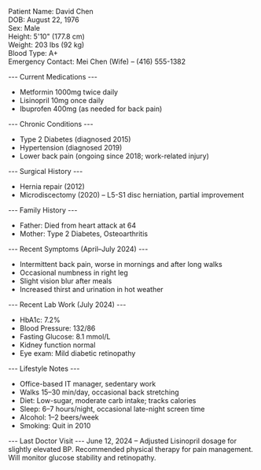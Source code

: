 Patient Name: David Chen  
DOB: August 22, 1976  
Sex: Male  
Height: 5'10" (177.8 cm)  
Weight: 203 lbs (92 kg)  
Blood Type: A+  
Emergency Contact: Mei Chen (Wife) – (416) 555-1382

--- Current Medications ---
- Metformin 1000mg twice daily
- Lisinopril 10mg once daily
- Ibuprofen 400mg (as needed for back pain)

--- Chronic Conditions ---
- Type 2 Diabetes (diagnosed 2015)
- Hypertension (diagnosed 2019)
- Lower back pain (ongoing since 2018; work-related injury)

--- Surgical History ---
- Hernia repair (2012)
- Microdiscectomy (2020) – L5-S1 disc herniation, partial improvement

--- Family History ---
- Father: Died from heart attack at 64
- Mother: Type 2 Diabetes, Osteoarthritis

--- Recent Symptoms (April–July 2024) ---
- Intermittent back pain, worse in mornings and after long walks
- Occasional numbness in right leg
- Slight vision blur after meals
- Increased thirst and urination in hot weather

--- Recent Lab Work (July 2024) ---
- HbA1c: 7.2%
- Blood Pressure: 132/86
- Fasting Glucose: 8.1 mmol/L
- Kidney function normal
- Eye exam: Mild diabetic retinopathy

--- Lifestyle Notes ---
- Office-based IT manager, sedentary work
- Walks 15–30 min/day, occasional back stretching
- Diet: Low-sugar, moderate carb intake; tracks calories
- Sleep: 6–7 hours/night, occasional late-night screen time
- Alcohol: 1–2 beers/week
- Smoking: Quit in 2010

--- Last Doctor Visit ---
June 12, 2024 – Adjusted Lisinopril dosage for slightly elevated BP. Recommended physical therapy for pain management. Will monitor glucose stability and retinopathy.
